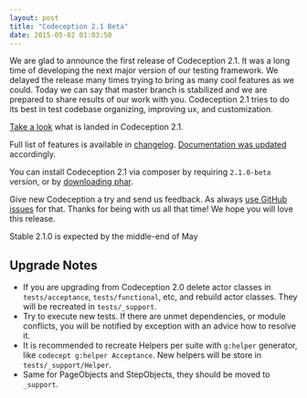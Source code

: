 ```yaml
---
layout: post
title: "Codeception 2.1 Beta"
date: 2015-05-02 01:03:50
---
```


We are glad to announce the first release of Codeception 2.1. It was a long time of developing the next major version of our testing framework. We delayed the release many times trying to bring as many cool features as we could. Today we can say that master branch is stabilized and we are prepared to share results of our work with you. Codeception 2.1 tries to do its best in test codebase organizing, improving ux, and customization.  

[Take a look](http://codeception.com/slides/codecept21) what is landed in Codeception 2.1.


<script async class="speakerdeck-embed" data-id="aa35edd4591343369f634ce29944134d" data-ratio="1.41436464088398" src="//speakerdeck.com/assets/embed.js"></script>



Full list of features is available in [changelog](https://github.com/Codeception/Codeception/blob/master/CHANGELOG.md#210-beta). [Documentation was updated](https://github.com/Codeception/Codeception/pull/1878/files?diff=unified) accordingly. 

You can install Codeception 2.1 via composer by requiring `2.1.0-beta` version, or by [downloading phar](/releases/2.1.0-beta/codecept.phar).

Give new Codeception a try and send us feedback. As always [use GitHub issues](https://github.com/Codeception/Codeception/issues) for that. Thanks for being with us all that time! We hope you will love this release.

Stable 2.1.0 is expected by the middle-end of May


## Upgrade Notes

* If you are upgrading from Codeception 2.0 delete actor classes in `tests/acceptance`, `tests/functional`, etc, and rebuild actor classes. They will be recreated in `tests/_support`.
* Try to execute new tests. If there are unmet dependencies, or module conflicts, you will be notified by exception with an advice how to resolve it.
* It is recommended to recreate Helpers per suite with `g:helper` generator, like `codecept g:helper Acceptance`. New helpers will be store in `tests/_support/Helper`. 
* Same for PageObjects and StepObjects, they should be moved to `_support`.